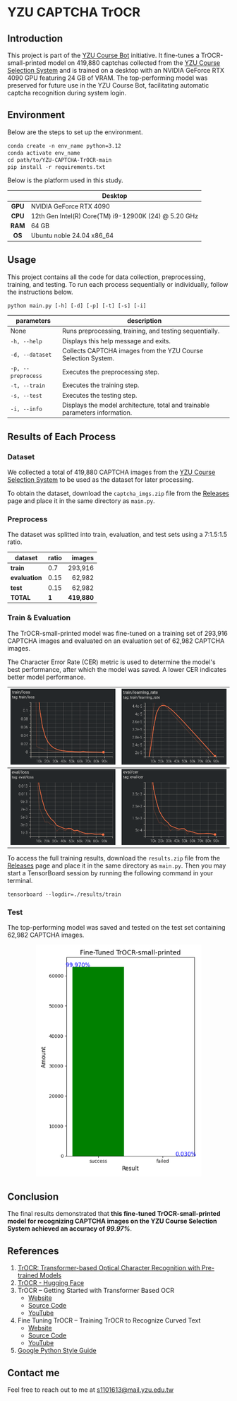 # YZU CAPTCHA TrOCR

## Introduction

This project is part of the [YZU Course Bot](https://github.com/sunsun8170/YZU-Course-Bot) initiative. It fine-tunes a TrOCR-small-printed model on 419,880 captchas collected from the [YZU Course Selection System](https://isdna1.yzu.edu.tw/Cnstdsel/Index.aspx) and is trained on a desktop with an NVIDIA GeForce RTX 4090 GPU featuring 24 GB of VRAM. The top-performing model was preserved for future use in the YZU Course Bot, facilitating automatic captcha recognition during system login.

## Environment

Below are the steps to set up the environment.

```bash!
conda create -n env_name python=3.12
conda activate env_name
cd path/to/YZU-CAPTCHA-TrOCR-main
pip install -r requirements.txt
```

Below is the platform used in this study.

|          | **Desktop**                                           |
|:-------: |------------------------------------------------------ |
| **GPU**  | NVIDIA GeForce RTX 4090                               |
| **CPU**  | 12th Gen Intel(R) Core(TM) i9-12900K (24) @ 5.20 GHz  |
| **RAM**  | 64 GB                                                 |
|  **OS**  | Ubuntu noble 24.04 x86_64                             |

## Usage

This project contains all the code for data collection, preprocessing, training, and testing. To run each process sequentially or individually, follow the instructions below.

```python!
python main.py [-h] [-d] [-p] [-t] [-s] [-i]
```

| **parameters**     	| **description**                                                              	|
|--------------------	|------------------------------------------------------------------------------	|
| None               	| Runs preprocessing, training, and testing sequentially.                      	|
| `-h, --help`       	| Displays this help message and exits.                                        	|
| `-d, --dataset`    	| Collects CAPTCHA images from the YZU Course Selection System.                	|
| `-p, --preprocess` 	| Executes the preprocessing step.                                             	|
| `-t, --train`      	| Executes the training step.                                                  	|
| `-s, --test`       	| Executes the testing step.                                                   	|
| `-i, --info`       	| Displays the model architecture, total and trainable parameters information. 	|

## Results of Each Process

### Dataset

We collected a total of 419,880 CAPTCHA images from the [YZU Course Selection System](https://isdna1.yzu.edu.tw/Cnstdsel/Index.aspx) to be used as the dataset for later processing.

To obtain the dataset, download the `captcha_imgs.zip` file from the [Releases]() page and place it in the same directory as `main.py`.

### Preprocess

The dataset was splitted into train, evaluation, and test sets using a 7:1.5:1.5 ratio.

| **dataset**     | **ratio**  |  **images**  |
|---------------- |----------- |------------: |
| **train**       | 0.7        |     293,916  |
| **evaluation**  | 0.15       |      62,982  |
| **test**        | 0.15       |      62,982  |
| **TOTAL**       | **1**      | **419,880**  |

### Train & Evaluation

The TrOCR-small-printed model was fine-tuned on a training set of 293,916 CAPTCHA images and evaluated on an evaluation set of 62,982 CAPTCHA images.

The Character Error Rate (CER) metric is used to determine the model's best performance, after which the model was saved. A lower CER indicates better model performance.

| ![train_loss](./partial_results/train_loss.png)  | ![train_learning_rate](./partial_results/train_learning_rate.png)  |
|------------------------------------------------ |------------------------------------------------------------------ |
| ![eval_loss](./partial_results/eval_loss.png)    | ![eval_cer](./partial_results/eval_cer.png)                        |

To access the full training results, download the `results.zip` file from the [Releases]() page and place it in the same directory as `main.py`. Then you may start a TensorBoard session by running the following command in your terminal.

```bash!
tensorboard --logdir=./results/train
```

### Test

The top-performing model was saved and tested on the test set containing 62,982 CAPTCHA images.

<p align="center">
  <img src="./partial_results/acc_report.png" alt="acc_report" width="375" height="525">
</p>

## Conclusion

The final results demonstrated that **this fine-tuned TrOCR-small-printed model for recognizing CAPTCHA images on the YZU Course Selection System achieved an accuracy of _99.97%_**.

## References

1. [TrOCR: Transformer-based Optical Character Recognition with Pre-trained Models](https://arxiv.org/pdf/2109.10282)
2. [TrOCR - Hugging Face](https://huggingface.co/docs/transformers/model_doc/trocr)
3. TrOCR – Getting Started with Transformer Based OCR
   * [Website](https://learnopencv.com/trocr-getting-started-with-transformer-based-ocr/)
   * [Source Code](https://github.com/spmallick/learnopencv/tree/master/TrOCR-Getting-Started-with-Transformer-Based-OCR)
   * [YouTube](https://www.youtube.com/watch?v=2k7aOpiCU-I)
4. Fine Tuning TrOCR – Training TrOCR to Recognize Curved Text
   * [Website](https://learnopencv.com/fine-tuning-trocr-training-trocr-to-recognize-curved-text/)
   * [Source Code](https://github.com/spmallick/learnopencv/tree/master/Fine-Tuning-TrOCR)
   * [YouTube](https://www.youtube.com/watch?v=-8a7j6EVjs0)
5. [Google Python Style Guide](https://google.github.io/styleguide/pyguide.html)

## Contact me

Feel free to reach out to me at <s1101613@mail.yzu.edu.tw>

